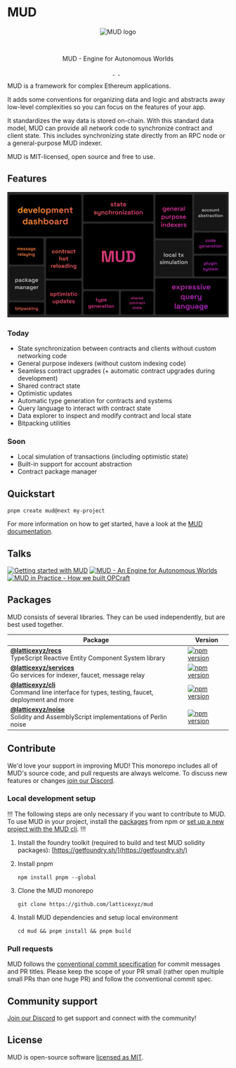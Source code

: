 # MUD

<div align="center">
<img src="https://mud.dev/images/logos/mud-white.svg" width="200" style="margin: 0 0 30px 0;" alt="MUD logo" />
<p>MUD - Engine for Autonomous Worlds</p>
</div>

<p align="center">
  <a aria-label="license MIT" href="https://opensource.org/licenses/MIT">
    <img alt="" src="https://img.shields.io/badge/License-MIT-yellow.svg">
  </a>
  &nbsp;
  <a aria-label="test status" href="https://github.com/latticexyz/mud/actions/workflows/test.yml">
    <img alt="" src="https://github.com/latticexyz/mud/actions/workflows/test.yml/badge.svg?branch=main&event=push">
  </a>
  &nbsp;
  <a aria-label="docs status" href="https://github.com/latticexyz/mud/actions/workflows/docs.yml">
    <img alt="" src="https://github.com/latticexyz/mud/actions/workflows/docs.yml/badge.svg?branch=main&event=push">
  </a>
</p>

MUD is a framework for complex Ethereum applications.

It adds some conventions for organizing data and logic and abstracts away low-level complexities so you can focus on the features of your app.

It standardizes the way data is stored on-chain.
With this standard data model, MUD can provide all network code to synchronize contract and client state. This includes synchronizing state directly from an RPC node or a general-purpose MUD indexer.

MUD is MIT-licensed, open source and free to use.

## Features

![MUD features](./docs/public/features.png)

### Today

- State synchronization between contracts and clients without custom networking code
- General purpose indexers (without custom indexing code)
- Seamless contract upgrades (+ automatic contract upgrades during development)
- Shared contract state
- Optimistic updates
- Automatic type generation for contracts and systems
- Query language to interact with contract state
- Data explorer to inspect and modify contract and local state
- Bitpacking utilities

### Soon

- Local simulation of transactions (including optimistic state)
- Built-in support for account abstraction
- Contract package manager

## Quickstart

```
pnpm create mud@next my-project
```

For more information on how to get started, have a look at the [MUD documentation](https://mud.dev/quick-start).

## Talks

<div>
  <a href="https://www.youtube.com/watch?v=UvIWmzscWp8" target="_blank"><img src="https://img.youtube.com/vi/UvIWmzscWp8/hqdefault.jpg" alt="Getting started with MUD" width="30%" /></a>
  <a href="https://www.youtube.com/watch?v=j-_Zf8o5Wlo" target="_blank"><img src="https://img.youtube.com/vi/j-_Zf8o5Wlo/hqdefault.jpg" alt="MUD - An Engine for Autonomous Worlds" width="30%" /></a>
  <a href="https://www.youtube.com/watch?v=mv3jA4USZtg" target="_blank"><img src="https://img.youtube.com/vi/mv3jA4USZtg/hqdefault.jpg" alt="MUD in Practice - How we built OPCraft" width="30%" /></a>
</div>

## Packages

MUD consists of several libraries. They can be used independently, but are best used together.

| Package                                                                                                           | Version                                                                                                                     |
| ----------------------------------------------------------------------------------------------------------------- | --------------------------------------------------------------------------------------------------------------------------- |
| **[@latticexyz/recs](/packages/recs)** <br />TypeScript Reactive Entity Component System library                  | [![npm version](https://img.shields.io/npm/v/@latticexyz/recs.svg)](https://www.npmjs.org/package/@latticexyz/recs)         |
| **[@latticexyz/services](/packages/services)** <br />Go services for indexer, faucet, message relay               | [![npm version](https://img.shields.io/npm/v/@latticexyz/services.svg)](https://www.npmjs.org/package/@latticexyz/services) |
| **[@latticexyz/cli](/packages/cli)** <br />Command line interface for types, testing, faucet, deployment and more | [![npm version](https://img.shields.io/npm/v/@latticexyz/cli.svg)](https://www.npmjs.org/package/@latticexyz/cli)           |
| **[@latticexyz/noise](/packages/noise)** <br />Solidity and AssemblyScript implementations of Perlin noise        | [![npm version](https://img.shields.io/npm/v/@latticexyz/noise.svg)](https://www.npmjs.org/package/@latticexyz/noise)       |

## Contribute

We'd love your support in improving MUD! This monorepo includes all of MUD's source code, and pull requests are always welcome. To discuss new features or changes [join our Discord](https://lattice.xyz/discord).

### Local development setup

!!!
The following steps are only necessary if you want to contribute to MUD. To use MUD in your project, install the [packages](#packages) from npm or [set up a new project with the MUD cli](#quickstart).
!!!

1. Install the foundry toolkit (required to build and test MUD solidity packages): [https://getfoundry.sh/](https://getfoundry.sh/)

2. Install pnpm

   ```
   npm install pnpm --global
   ```

3. Clone the MUD monorepo

   ```
   git clone https://github.com/latticexyz/mud
   ```

4. Install MUD dependencies and setup local environment

   ```
   cd mud && pnpm install && pnpm build
   ```

### Pull requests

MUD follows the [conventional commit specification](https://www.conventionalcommits.org/en/v1.0.0/) for commit messages and PR titles. Please keep the scope of your PR small (rather open multiple small PRs than one huge PR) and follow the conventional commit spec.

## Community support

[Join our Discord](https://lattice.xyz/discord) to get support and connect with the community!

## License

MUD is open-source software [licensed as MIT](LICENSE).
